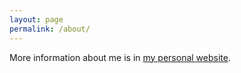 ```yaml
---
layout: page
permalink: /about/
---
```




More information about me is in [my personal website](https://robinchen121.github.io).



